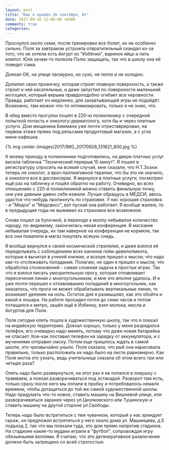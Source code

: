 ```yaml
---
layout: post
title: "Как я провёл 26 сентября, Вт"
date: 2017-09-26 12:08:08 +0300
comments: true
categories: 
---
```

Проснулся около семи, после тренировки все болит, но не особенно сильно. Поля за завтраком устроила отвратительный скандал из-за того, что не хотела есть йогурт из "Избёнки", вареное яйцо и пить компот. Юля зачем-то полезла Полю защищать, так что в школу она её поведет сама.

Доехал ОК, на улице пасмурно, но сухо, не тепло и не холодно.

Допилил свою прожечку, которая строит плавную поверхность, а также строит к ней касательные, и даже запустил по поверхности маленький мотоцикл, который верьма правдоподобно огибает все неровности. Правда, работает оч медленно, для захватывающей игры не подойдёт. Возможно, там можно что-то оптимизировать, только я не знаю, что.

В обед вместо прогулки пошёл в 220-ю поликлинику с очередной попыткой попасть к онкологу-дерматологу, хотя бы и через платные услуги. Дом мещанина Биммана уже почти отреставрирован, на первом этаже прямо под рельсами продуктовый магазин, а с угла мини-кафешка.

{% img center /images/2017/IMG_20170926_131821_800.jpg %}

К моему приходу в поликлинике подготовились, на двери платных услуг висела табличка "Технический перерыв 15 минут". Я пошел в регистратуру спросить на всякий случай, мне сказали, что Н.Т.Зозюк теперь не онколог, а врач паллиативной терапии, что бы это ни значило, а онкологи все в диспансерах. Я вернулся в платные услуги, посмотрел ещё раз на табличку и пошёл обратно на работу. Очевидно, во всех отношениях с 220-й поликлиникой можно ставить финальную точку, они уже давным-давно себя изжили. Лучше обращусь в МЕДСИ, авось удастся что-нибудь пропихнуть по страховке. У нас хорошая страховка - и "Медси" и "Медсвисс", вот пускай она работает. Я вообще жалею, то в предыдущие годы не выжимал из страховки все возможное.

Снова пошел за булочкой, в переходе к моллу небывалое количество народу, по-видимому, закончилась некая конференция. В магазине небывалая очередь, их там наверное на конференции не кормили, так все они повалили в магаз покупать всякую снедь.

Я вообще вернулся к своей космической стрелялке, и даже взялся её переделывать с соблюдением всех канонов гейм-девелопмента, которые я вычитал в ученой книжке, и вскоре пришел к мысли, что надо как-то отслеживать попадания. Полагаю, не один я пришел к мысли, что обработка столкновений - самая сложная задача  в простых играх. Так что я взялся писать умозрительную прогу, которая отлавливает пересечения линии с многоугольником, и мне это вполне удалось. И я уже почти перешел к отлавливанию попаданий в многоугольник, как оказалось, что прога не может обрабатывать вертикальные линии, тк возникает деление на ноль. Остаток дня я размышлял, как это обойти и какой я лошара. На работе просидел почти до семи часов и потом потащился к метро, зашёл ещё в Избенку, взял молока, масла и йогуртов для Поли.

Поля сегодня опять пошла в художественную школу, так что я поехал на индейскую территорию. Доехал хорошо, только у меня разрядился телефон, его очевидно надо менять, потому что даже новая батарейка не спасает. Кое-как поставил телефон на зарядку от аккумулятора, и с мучениями отправил смску. Потом еще пришлось ждать в самой школе, это чрезвычайно уныло. Поля сказала, что рыб она нарисовала правильно, только расположить их надо было на листе равномерно. Как Поля могла это узнать, ведь учительница сказала об этом всего три или четыре раза?

Опять надо было развернуться, на этот раз я не попался в ловушку с трамваем, а поехал разворачиваться под эстакадой. Разворот там есть, только сразу после него мы попали в пробку и потребовалось немало времени, чтобы дотащиться до той же самой художественной школы. Надо придумать что-то новое, ставить машину на Вишневой улице, или разворачиваться заранее через ул.Циолковского или Тушинскую и ставить машину на другой стороне ул.Свободы.

Теперь надо было встретиться с тем чувачком, который у нас арендует гараж, он предложил встретиться у него около дома ул. Машинцева, д.5 подъезд 2, так что мы поехали туда, это дом прямо напротив стадиона. На стадионе какие-то мудаки играли в "футбол", сопровождая игру обезьяньими воплями. Я считаю, что это дегенеративное развлечение должно быть запрещено со всей строгостью.